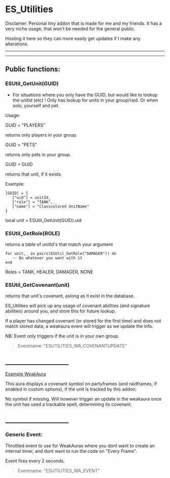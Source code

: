 # ES_Utilities

Disclamer:
Personal tiny addon that is made for me and my friends.
It has a very niche usage, that won't be needed for the general public.

Hosting it here so they can more easily get updates if I make any alterations.

---
---

## Public functions:

### ESUtil_GetUnit(GUID)
- For situations where you only have the GUID, but would like to lookup the unitId (etc)
! Only has lookup for units in your group/raid. Or when solo, yourself and pet.


Usage:

GUID = "PLAYERS"

returns only players in your group.

GUID = "PETS"

returns only pets in your group.

GUID = GUID

returns that unit, if it exists.


Example:

    [GUID] = {
       ["uid"] = unitId,
       ["role"] = "TANK",
       ["name"] = "Classcolored UnitName"
    }

local unit = ESUtil_GetUnit(GUID).uid



### ESUtil_GetRole(ROLE)

returns a table of unitId's that match your argument

    for unit,_ in pairs(ESUtil_GetRole("DAMAGER")) do
       -- Do whatever you want with it
    end

Roles = TANK, HEALER, DAMAGER, NONE



### ESUtil_GetCovenant(unit)

returns that unit's covenant, aslong as it exist in the database.

ES_Utilities will pick up any usage of covenant abilities (and signature abilities) around you, and store this for future lookup.

If a player has changed covenant (or stored for the first time) and does not match stored data, a weakaura event will trigger as we update the info.

NB: Event only triggers if the unit is in your own group.

> Eventname: "ESUTILITIES_WA_COVENANTUPDATE"

## ____________________
[Example WeakAura](https://wago.io/asOal1H-H)

This aura displays a covenant symbol on partyframes (and raidframes, if enabled in custom options), if the unit is tracked by this addon.

No symbol if missing. Will however trigger an update in the weakaura once the unit has used a trackable spell, determining its covenant.
## ____________________


### Generic Event:

Throttled event to use for WeakAuras where you dont want to create an internal timer, and dont want to run the code on "Every Frame".

Event fires every 2 seconds.

> Eventname: "ESUTILITIES_WA_EVENT"

